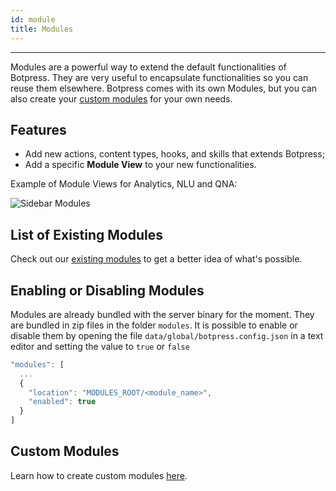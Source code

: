 ```yaml
---
id: module
title: Modules
---
```


--------------------

Modules are a powerful way to extend the default functionalities of Botpress. They are very useful to encapsulate functionalities so you can reuse them elsewhere. Botpress comes with its own Modules, but you can also create your [custom modules](/main/module) for your own needs.

## Features

- Add new actions, content types, hooks, and skills that extends Botpress;
- Add a specific **Module View** to your new functionalities.

Example of Module Views for Analytics, NLU and QNA:

![Sidebar Modules](/assets/modules-views.gif)

## List of Existing Modules

Check out our [existing modules](https://github.com/botpress/botpress/tree/master/modules) to get a better idea of what's possible.

## Enabling or Disabling Modules

Modules are already bundled with the server binary for the moment. They are bundled in zip files in the folder `modules`. It is possible to enable or disable them by opening the file `data/global/botpress.config.json` in a text editor and setting the value to `true` or `false`

```js
"modules": [
  ...
  {
    "location": "MODULES_ROOT/<module_name>",
    "enabled": true
  }
]
```

## Custom Modules

Learn how to create custom modules [here](../advanced/custom-module).
